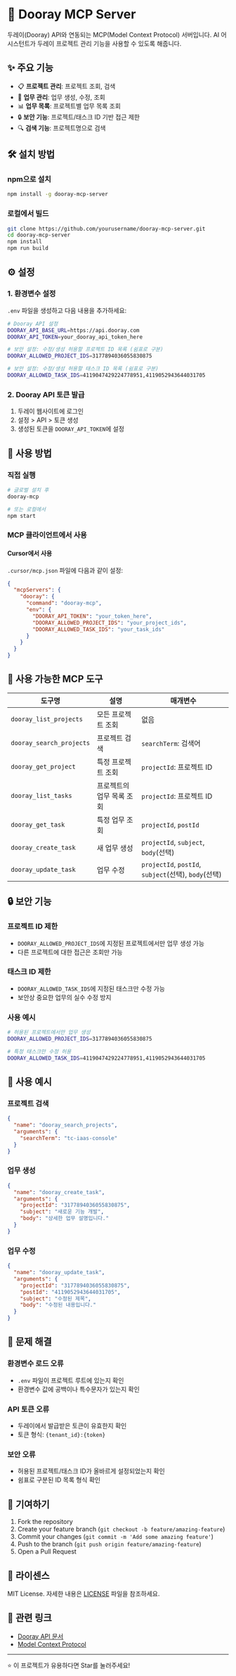 # 🚀 Dooray MCP Server

두레이(Dooray) API와 연동되는 MCP(Model Context Protocol) 서버입니다.
AI 어시스턴트가 두레이 프로젝트 관리 기능을 사용할 수 있도록 해줍니다.

## ✨ 주요 기능

- 📋 **프로젝트 관리**: 프로젝트 조회, 검색
- 📝 **업무 관리**: 업무 생성, 수정, 조회
- 📊 **업무 목록**: 프로젝트별 업무 목록 조회
- 🔒 **보안 기능**: 프로젝트/태스크 ID 기반 접근 제한
- 🔍 **검색 기능**: 프로젝트명으로 검색

## 🛠️ 설치 방법

### npm으로 설치
```bash
npm install -g dooray-mcp-server
```

### 로컬에서 빌드
```bash
git clone https://github.com/yourusername/dooray-mcp-server.git
cd dooray-mcp-server
npm install
npm run build
```

## ⚙️ 설정

### 1. 환경변수 설정

`.env` 파일을 생성하고 다음 내용을 추가하세요:

```bash
# Dooray API 설정
DOORAY_API_BASE_URL=https://api.dooray.com
DOORAY_API_TOKEN=your_dooray_api_token_here

# 보안 설정: 수정/생성 허용할 프로젝트 ID 목록 (쉼표로 구분)
DOORAY_ALLOWED_PROJECT_IDS=3177894036055830875

# 보안 설정: 수정/생성 허용할 태스크 ID 목록 (쉼표로 구분)
DOORAY_ALLOWED_TASK_IDS=4119047429224778951,4119052943644031705
```

### 2. Dooray API 토큰 발급

1. 두레이 웹사이트에 로그인
2. 설정 > API > 토큰 생성
3. 생성된 토큰을 `DOORAY_API_TOKEN`에 설정

## 🚀 사용 방법

### 직접 실행
```bash
# 글로벌 설치 후
dooray-mcp

# 또는 로컬에서
npm start
```

### MCP 클라이언트에서 사용

#### Cursor에서 사용
`.cursor/mcp.json` 파일에 다음과 같이 설정:

```json
{
  "mcpServers": {
    "dooray": {
      "command": "dooray-mcp",
      "env": {
        "DOORAY_API_TOKEN": "your_token_here",
        "DOORAY_ALLOWED_PROJECT_IDS": "your_project_ids",
        "DOORAY_ALLOWED_TASK_IDS": "your_task_ids"
      }
    }
  }
}
```

## 🔧 사용 가능한 MCP 도구

| 도구명 | 설명 | 매개변수 |
|--------|------|----------|
| `dooray_list_projects` | 모든 프로젝트 조회 | 없음 |
| `dooray_search_projects` | 프로젝트 검색 | `searchTerm`: 검색어 |
| `dooray_get_project` | 특정 프로젝트 조회 | `projectId`: 프로젝트 ID |
| `dooray_list_tasks` | 프로젝트의 업무 목록 조회 | `projectId`: 프로젝트 ID |
| `dooray_get_task` | 특정 업무 조회 | `projectId`, `postId` |
| `dooray_create_task` | 새 업무 생성 | `projectId`, `subject`, `body`(선택) |
| `dooray_update_task` | 업무 수정 | `projectId`, `postId`, `subject`(선택), `body`(선택) |

## 🔒 보안 기능

### 프로젝트 ID 제한
- `DOORAY_ALLOWED_PROJECT_IDS`에 지정된 프로젝트에서만 업무 생성 가능
- 다른 프로젝트에 대한 접근은 조회만 가능

### 태스크 ID 제한
- `DOORAY_ALLOWED_TASK_IDS`에 지정된 태스크만 수정 가능
- 보안상 중요한 업무의 실수 수정 방지

### 사용 예시
```bash
# 허용된 프로젝트에서만 업무 생성
DOORAY_ALLOWED_PROJECT_IDS=3177894036055830875

# 특정 태스크만 수정 허용
DOORAY_ALLOWED_TASK_IDS=4119047429224778951,4119052943644031705
```

## 📝 사용 예시

### 프로젝트 검색
```json
{
  "name": "dooray_search_projects",
  "arguments": {
    "searchTerm": "tc-iaas-console"
  }
}
```

### 업무 생성
```json
{
  "name": "dooray_create_task",
  "arguments": {
    "projectId": "3177894036055830875",
    "subject": "새로운 기능 개발",
    "body": "상세한 업무 설명입니다."
  }
}
```

### 업무 수정
```json
{
  "name": "dooray_update_task",
  "arguments": {
    "projectId": "3177894036055830875",
    "postId": "4119052943644031705",
    "subject": "수정된 제목",
    "body": "수정된 내용입니다."
  }
}
```

## 🐛 문제 해결

### 환경변수 로드 오류
- `.env` 파일이 프로젝트 루트에 있는지 확인
- 환경변수 값에 공백이나 특수문자가 있는지 확인

### API 토큰 오류
- 두레이에서 발급받은 토큰이 유효한지 확인
- 토큰 형식: `{tenant_id}:{token}`

### 보안 오류
- 허용된 프로젝트/태스크 ID가 올바르게 설정되었는지 확인
- 쉼표로 구분된 ID 목록 형식 확인

## 🤝 기여하기

1. Fork the repository
2. Create your feature branch (`git checkout -b feature/amazing-feature`)
3. Commit your changes (`git commit -m 'Add some amazing feature'`)
4. Push to the branch (`git push origin feature/amazing-feature`)
5. Open a Pull Request

## 📄 라이센스

MIT License. 자세한 내용은 [LICENSE](LICENSE) 파일을 참조하세요.

## 🔗 관련 링크

- [Dooray API 문서](https://helpdesk.dooray.com/share/pages/9wWo-xwiR66BO5LGshgVTg)
- [Model Context Protocol](https://modelcontextprotocol.io/)

---

⭐ 이 프로젝트가 유용하다면 Star를 눌러주세요!